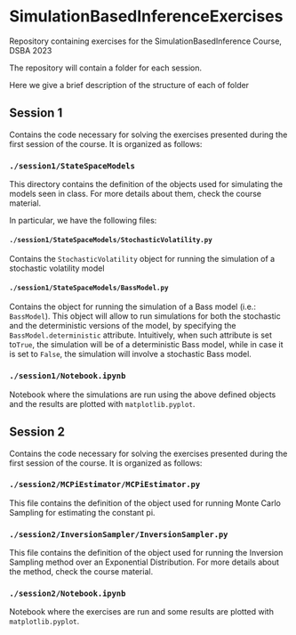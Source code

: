 # SimulationBasedInferenceExercises

Repository containing exercises for the SimulationBasedInference Course, DSBA 2023

The repository will contain a folder for each session. 

Here we give a brief description of the structure of each of folder

## Session 1

Contains the code necessary for solving the exercises presented during the first session of the course.
It is organized as follows:

### ```./session1/StateSpaceModels``` 

This directory contains the definition of the objects used for simulating the models seen in class.
For more details about them, check the course material.

In particular, we have the following files: 

#### ```./session1/StateSpaceModels/StochasticVolatility.py```

Contains the ```StochasticVolatility``` object for running the simulation of a stochastic volatility model

#### ```./session1/StateSpaceModels/BassModel.py```

Contains the object for running the simulation of a Bass model (i.e.: ```BassModel```). This object will allow to run simulations for both the stochastic and the deterministic  versions of the model, by specifying the ```BassModel.deterministic``` attribute. Intuitively, when such attribute is set to```True```, the simulation will be of a deterministic Bass model, while in case it is set to ```False```, the simulation will involve a stochastic Bass model.

### ```./session1/Notebook.ipynb```

Notebook where the simulations are run using the above defined objects and the results are plotted with ```matplotlib.pyplot```.


## Session 2

Contains the code necessary for solving the exercises presented during the first session of the course.
It is organized as follows:

### ```./session2/MCPiEstimator/MCPiEstimator.py```

This file contains the definition of the object used for running Monte Carlo Sampling for estimating the constant pi.

### ```./session2/InversionSampler/InversionSampler.py```


This file contains the definition of the object used for running the Inversion Sampling method over an Exponential Distribution.
For more details about the method, check the course material.

### ```./session2/Notebook.ipynb```

Notebook where the exercises are run and some results are plotted with ```matplotlib.pyplot```.

